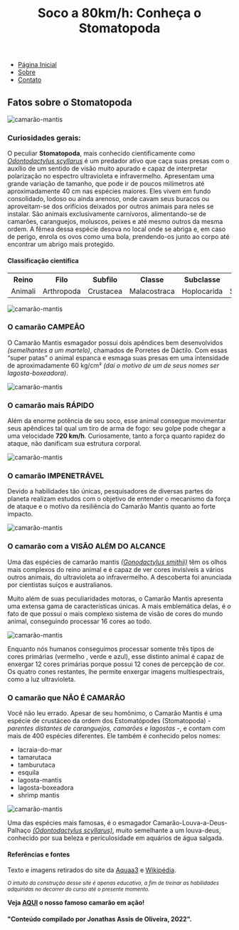 <!DOCTYPE html>
<html lang="pt-br">

<head>
  <meta charset="UTF-8">
  <meta http-equiv="X-UA-Compatible" content="IE=edge">
  <meta name="viewport" content="width=device-width, initial-scale=1.0">
  <title>O incŕivel Stomatopoda</title>
  <link rel="stylesheet" href="style2.css">
  <!-- FONTE TITULO -->
  <link rel="preconnect" href="https://fonts.googleapis.com">
  <link rel="preconnect" href="https://fonts.gstatic.com" crossorigin>
  <link href="https://fonts.googleapis.com/css2?family=Permanent+Marker&display=swap" rel="stylesheet">
  <!-- FONTE TEXTO -->
  <link href="https://fonts.googleapis.com/css2?family=Poppins&display=swap" rel="stylesheet">
</head>

<body>
  <header>
    <h1>Soco a 80km/h: Conheça o Stomatopoda</h1>
  </header>
  <nav id="menu">
    <ul>
      <li><a href="#" target="_blank">Página Inicial</a></li>
      <li><a href="#" target="_blank">Sobre</a></li>
      <li><a href="#" target="_blank">Contato</a></li>
    </ul>
  </nav>
  <main>
    <article class="articles">
      <div class="articles-h2">
        <h2>Fatos sobre o Stomatopoda</h2>
      </div>
      <div class="mantis-image">
        <img id="mantis-1"
          src="https://www.aquaa3.com.br/wp-content/uploads/2020/09/og-mantis-super-poderes-1024x538.png"
          alt="camarão-mantis">
      </div>
      <section class="description-container">
        <div class="articles-h3">
          <h3>Curiosidades gerais:</h3>
        </div>
        <p>
          O peculiar <strong>Stomatopoda</strong>, mais conhecido cientificamente como <em><u>Odontodactylus
              scyllarus</u></em> é um predador ativo que caça suas presas com o auxílio de um sentido de visão muito
          apurado e capaz de interpretar polarização no espectro ultravioleta e infravermelho. Apresentam uma grande
          variação de tamanho, que pode ir de poucos milímetros até aproximadamente 40 cm nas espécies maiores. Eles
          vivem em fundo consolidado, lodoso ou ainda arenoso, onde cavam seus buracos ou aproveitam-se dos orifícios
          deixados por outros animais para neles se instalar. São animais exclusivamente carnívoros, alimentando-se de
          camarões, caranguejos, moluscos, peixes e até mesmo outros da mesma ordem. A fêmea dessa espécie desova no
          local onde se abriga e, em caso de perigo, enrola os ovos como uma bola, prendendo-os junto ao corpo até
          encontrar um abrigo mais protegido.
        </p>
        <div id="table">
          <div id="table-title">
            <h4>Classificação científica</h4>
          </div>
          <table>
            <tr>
              <th>Reino</th>
              <th>Filo</th>
              <th>Subfilo</th>
              <th>Classe</th>
              <th>Subclasse</th>
              <th>Ordem</th>
            </tr>
            <tr>
              <td>Animali</td>
              <td>Arthropoda</td>
              <td>Crustacea</td>
              <td>Malacostraca</td>
              <td>Hoplocarida</td>
              <td>Stomatopoda</td>
            </tr>
          </table>
        </div>
        <div class="mantis-image">
          <img src="https://www.aquaa3.com.br/wp-content/uploads/2020/09/Camarao-Mantis-perfurador-esmagador.png"
            alt="camarão-mantis">
        </div>
      </section>
      <section class="description-container">
        <div class="articles-h3">
          <h3>O camarão CAMPEÃO</h3>
        </div>
        <p>O Camarão Mantis esmagador possui dois apêndices bem desenvolvidos <em>(semelhantes a um martelo)</em>,
          chamados de Porretes de Dáctilo. Com essas “super patas” o animal espanca e esmaga suas presas em uma
          intensidade de aproximadamente 60 kg/cm² <em>(daí o motivo de um de seus nomes ser lagosta-boxeadora)</em>.
        </p>
        <div class="mantis-image">
          <img src="https://www.aquaa3.com.br/wp-content/uploads/2020/09/animal-mais-forte-mundo-1024x734.png"
            alt="camarão-mantis">
        </div>
      </section>
      <section class="description-container">
        <div class="articles-h3">
          <h3>O camarão mais RÁPIDO</h3>
        </div>
        <p>Além da enorme potência de seu soco, esse animal consegue movimentar seus apêndices tal qual um tiro de arma
          de fogo: seu golpe pode chegar a uma velocidade <strong> 720 km/h</strong>. Curiosamente, tanto a força quanto
          rapidez do ataque, não danificam sua estrutura corporal.
        </p>
        <div class="mantis-image">
          <img src="https://www.aquaa3.com.br/wp-content/uploads/2020/09/Animal-mais-rapido-1024x734.png"
            alt="camarão-mantis">
        </div>
      </section>
      <section class="description-container">
        <div class="articles-h3">
          <h3>O camarão IMPENETRÁVEL</h3>
        </div>
        <p>Devido a habilidades tão únicas, pesquisadores de diversas partes do planeta realizam estudos com o objetivo
          de entender o mecanismo da força de ataque e o motivo da resiliência do Camarão Mantis quanto ao forte
          impacto.
        </p>
        <div class="mantis-image">
          <img src="https://www.aquaa3.com.br/wp-content/uploads/2020/09/Durabilidade-camarao-mantis-1024x734.png"
            alt="camarão-mantis">
        </div>
      </section>
      <section class="description-container">
        <div class="articles-h3">
          <h3>O camarão com a VISÃO ALÉM DO ALCANCE</h3>
        </div>
        <p>
          Uma das espécies de camarão mantis <u><em>(Gonodactylus smithii)</u></em> têm os olhos mais complexos do reino
          animal e é capaz de ver cores invisíveis a vários outros animais, do ultravioleta ao infravermelho. A
          descoberta foi
          anunciada por cientistas suíços e australianos.
        </p>
        <p>
          Muito além de suas peculiaridades motoras, o Camarão Mantis apresenta uma extensa gama de características
          únicas. A mais emblemática delas, é o fato de que possui o mais complexo sistema de visão de cores do mundo
          animal, conseguindo processar 16 cores ao todo.
        </p>
        <div class="mantis-image">
          <img src="https://www.aquaa3.com.br/wp-content/uploads/2020/09/camarao-mantis-super-visao-1024x907.png" alt="camarão-mantis">
        </div>
        <p>Enquanto
          nós humanos conseguimos processar somente três tipos de cores primárias (<span id="red">vermelho </span>,
          <span id="green">verde</span> e <span id="blue">azul</span>), esse distinto animal é capaz de enxergar 12
          cores primárias porque possui 12 cones de percepção de cor. Os quatro cones restantes, lhe permite enxergar
          imagens multiespectrais, como a luz ultravioleta.
        </p>
      </section>
      <section class="description-container">
        <div class="articles-h3">
          <h3>O camarão que NÃO É CAMARÃO</h3>
        </div>
        <p>Você não leu errado. Apesar de seu homônimo, o Camarão Mantis é uma espécie de crustáceo da ordem dos
          Estomatópodes (Stomatopoda) <em>- parentes distantes de caranguejos, camarões e lagostas -</em>, e contam com
          mais de 400 espécies diferentes. Ele também é conhecido pelos nomes:
        </p>
        <ul>
          <li>lacraia-do-mar</li>
          <li>tamarutaca </li>
          <li>tamburutaca</li>
          <li>esquila</li>
          <li>lagosta-mantis</li>
          <li>lagosta-boxeadora</li>
          <li>shrimp mantis</li>
        </ul>
        <div class="mantis-image">
          <img src="https://img.ibxk.com.br/2013/4/materias/961713491012231.jpg?w=1040" alt="camarão-mantis">
        </div>
        <p>
          Uma das espécies mais famosas, é o esmagador Camarão-Louva-a-Deus-Palhaço <em><u>(Odontodactylus
              scyllarus)</u></em>, muito
          semelhante a um louva-deus, conhecido por sua beleza e periculosidade em aquários de água salgada.
        </p>
      </section>
      <section id="references">
        <div class="articles-h4">
          <h4>Referências e fontes</h4>
          <p>Texto e imagens retirados do site da <a
              href="https://www.aquaa3.com.br/curiosidades-camarao-mantis/">Aquaa3</a> e <a
              href="https://pt.wikipedia.org/wiki/Stomatopoda">Wikipédia</a>.
          </p>
          <p><small><em>O intuito da construção desse site é apenas educativo, a fim de treinar as habilidades
                adquiridas no decorrer do curso até o presente momento.</em></small>
          </p>
        </div>
      </section>
    </article>
    <div id="lateral-bar">
      <aside>
        <p> <strong>Veja <a href="https://www.youtube.com/watch?v=E0Li1k5hGBE" target="_blank">AQUI</a> o nosso famoso
            camarão em ação!</strong>
        </p>
      </aside>
    </div>
  </main>
  <footer>
    <h4>"Conteúdo compilado por Jonathas Assis de Oliveira, 2022".</h4>
  </footer>
</body>
</html>

